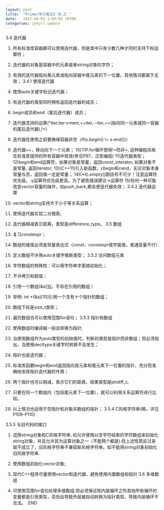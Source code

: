 ```yaml
---
layout: post
title:  "Primer学习笔记3（8.2）"
date:   2017-08-03 1:05:03 +0700
categories: jekyll update
---
```

3.4 迭代器

1) 所有标准库容器都可以使用迭代器，但是其中只有少数几种才同时支持下标运算符；
2) 迭代器的对象是容器中的元素或者string对象的字符；
3) 有效的迭代器指向某元素或指向容器中尾元素的下一位置。其他情况都属于无效；
3.4.1 使用迭代器

4) 使用auto关键字标记迭代器；
5) 有迭代器的类型同时拥有返回迭代器的成员；
6) begin成员和end（尾后迭代器）成员；
7) 迭代器支持的运算(*iter,iter->mem,++iter,--iter,==(指向同一元素或同一容器的尾后迭代器),!=)
8) 迭代器在使用之前要确保容器非空（if(s.begin() != s.end())）
9) 迭代器++，移动向下一个元素；
10)TIP:for循环使用!=而非<, 这种编程风格在标准库提供的所有容器中有效(参见P97，泛型编程)
11)迭代器类型；
12)begin和end运算符，如果对象是常量，返回const_interator, 如果对象不是常量, 返回iterator;
13)(C++11)引入新函数，cbegin和cend，无论对象本身常量与否，返回值一定是常量；
14)(*it).empty()圆括号不可少！注意运算符优先级。.y运算符优先级更高。为了避免错误建议->运算符
15)任何一种可能改变vector容量的操作，如push_back,都会使迭代器失效；
3.4.2 迭代器运算

1) vector和string支持大于小于等关系运算；
2) 使用迭代器实现二分搜索;
3) 迭代器相减表示距离，类型是difference_type。
3.5 数组

1) 复习constexpr；
2) 数组的维度必须是常量表达式（const，constexpr或字面值，普通变量不行）
3) 定义数组不许用auto关键字推断类型；
3.5.2 访问数组元素

4) 字符数组的特殊性：可以用字符串字面值初始化；
5) 不许拷贝和赋值；
6) 引用一个数组(&a)[10](数组的引用)，不存在引用的数组！
7) 举例: int *(&a)[10]引用一个含有十个指针的数组；
8) 数组下标是size_t类型；
9) 遍历数组也可以使用范围for语句；
3.5.3 指针和数组


1) 使用数组时编译器一般会转换为指针;
2) 当使用数组作为auto类型的初始值时，判断的类型是指针而非数组；但必须指出，当使用decltype关键字时转换不会发生；
3) 指针也是迭代器；
4) 标准库函数begin和end返回指向首元素和尾元素下一位置的指针，充分而准确地发挥指针迭代器的作用；
5) 两个指针也可以相减，表示它们的距离，结果类型是ptrdiff_t。
6) 只要在同一个数组内（包括尾元素下一位置），就可以利用关系运算符进行比较。
7) 以上情况也适用于空指针和对象非数组的指针；
3.5.4 C风格字符串(略，详见P109-P110)

3.5.5 与旧代码的接口

1) 混用string对象和C风格字符串, 如允许使用以空字符结束的字符数组来初始化string对象，并且允许其为运算对象之一（不能两个都是).但上述性质反过来就不成立了，旧风格字符串不兼容新风格字符串。如不能用string对象初始化旧风格字符串.
2) 使用数组初始化vector对象;
3) 现代C++程序尽量使用vector和迭代器，避免使用内置数组和指针
3.6 多维数组

1) 可使用范围for语句处理多维数组;但必须保证除内层循环之外其他所有循环的变量都是引用类型，否则会导致外层被自动转换为指针类型，导致内层循环不合法。
.END 


[jekyll-docs]: http://jekyllrb.com/docs/home
[jekyll-gh]:   https://github.com/jekyll/jekyll
[jekyll-talk]: https://talk.jekyllrb.com/
